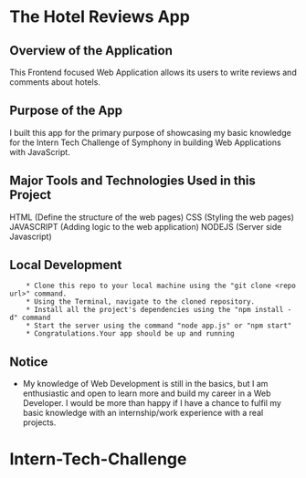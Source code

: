 # The Hotel Reviews App

## Overview of the Application
This Frontend focused Web Application allows its users to write reviews and comments about hotels.

## Purpose of the App
I built this app for the primary purpose of showcasing my basic knowledge for the Intern Tech Challenge of Symphony in building Web Applications with JavaScript.

## Major Tools and Technologies Used in this Project
HTML (Define the structure of the web pages)
CSS (Styling the web pages)
JAVASCRIPT (Adding logic to the web application)
NODEJS (Server side Javascript)

## Local Development
```
    * Clone this repo to your local machine using the "git clone <repo url>" command.
    * Using the Terminal, navigate to the cloned repository.
    * Install all the project's dependencies using the "npm install -d" command
    * Start the server using the command "node app.js" or "npm start"
    * Congratulations.Your app should be up and running
```

## Notice
* My knowledge of Web Development is still in the basics, but I am enthusiastic and open to learn more and build my career in a Web Developer. I would be more than happy if I have a chance to fulfil my basic knowledge with an internship/work experience with a real projects.







# Intern-Tech-Challenge
